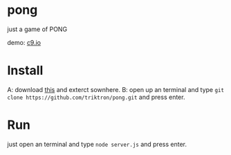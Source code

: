 # pong
just a game of PONG

demo: [c9.io](http://triktron.github.io/Pong.html)


# Install
A: download [this](https://github.com/triktron/pong/archive/v1.2.zip) and exterct sownhere.
B: open up an terminal and type `git clone https://github.com/triktron/pong.git` and press enter.


# Run
just open an terminal and type `node server.js` and press enter.
